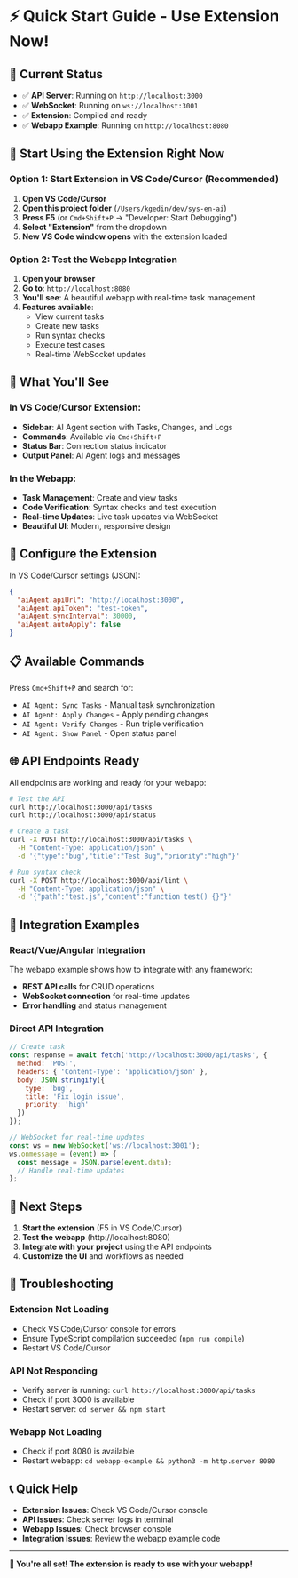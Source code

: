 # ⚡ **Quick Start Guide - Use Extension Now!**

## **🎯 Current Status**
- ✅ **API Server**: Running on `http://localhost:3000`
- ✅ **WebSocket**: Running on `ws://localhost:3001`
- ✅ **Extension**: Compiled and ready
- ✅ **Webapp Example**: Running on `http://localhost:8080`

## **🚀 Start Using the Extension Right Now**

### **Option 1: Start Extension in VS Code/Cursor (Recommended)**

1. **Open VS Code/Cursor**
2. **Open this project folder** (`/Users/kgedin/dev/sys-en-ai`)
3. **Press F5** (or `Cmd+Shift+P` → "Developer: Start Debugging")
4. **Select "Extension"** from the dropdown
5. **New VS Code window opens** with the extension loaded

### **Option 2: Test the Webapp Integration**

1. **Open your browser**
2. **Go to**: `http://localhost:8080`
3. **You'll see**: A beautiful webapp with real-time task management
4. **Features available**:
   - View current tasks
   - Create new tasks
   - Run syntax checks
   - Execute test cases
   - Real-time WebSocket updates

## **🎨 What You'll See**

### **In VS Code/Cursor Extension:**
- **Sidebar**: AI Agent section with Tasks, Changes, and Logs
- **Commands**: Available via `Cmd+Shift+P`
- **Status Bar**: Connection status indicator
- **Output Panel**: AI Agent logs and messages

### **In the Webapp:**
- **Task Management**: Create and view tasks
- **Code Verification**: Syntax checks and test execution
- **Real-time Updates**: Live task updates via WebSocket
- **Beautiful UI**: Modern, responsive design

## **🔧 Configure the Extension**

In VS Code/Cursor settings (JSON):

```json
{
  "aiAgent.apiUrl": "http://localhost:3000",
  "aiAgent.apiToken": "test-token",
  "aiAgent.syncInterval": 30000,
  "aiAgent.autoApply": false
}
```

## **📋 Available Commands**

Press `Cmd+Shift+P` and search for:
- `AI Agent: Sync Tasks` - Manual task synchronization
- `AI Agent: Apply Changes` - Apply pending changes
- `AI Agent: Verify Changes` - Run triple verification
- `AI Agent: Show Panel` - Open status panel

## **🌐 API Endpoints Ready**

All endpoints are working and ready for your webapp:

```bash
# Test the API
curl http://localhost:3000/api/tasks
curl http://localhost:3000/api/status

# Create a task
curl -X POST http://localhost:3000/api/tasks \
  -H "Content-Type: application/json" \
  -d '{"type":"bug","title":"Test Bug","priority":"high"}'

# Run syntax check
curl -X POST http://localhost:3000/api/lint \
  -H "Content-Type: application/json" \
  -d '{"path":"test.js","content":"function test() {}"}'
```

## **🔗 Integration Examples**

### **React/Vue/Angular Integration**
The webapp example shows how to integrate with any framework:
- **REST API calls** for CRUD operations
- **WebSocket connection** for real-time updates
- **Error handling** and status management

### **Direct API Integration**
```javascript
// Create task
const response = await fetch('http://localhost:3000/api/tasks', {
  method: 'POST',
  headers: { 'Content-Type': 'application/json' },
  body: JSON.stringify({
    type: 'bug',
    title: 'Fix login issue',
    priority: 'high'
  })
});

// WebSocket for real-time updates
const ws = new WebSocket('ws://localhost:3001');
ws.onmessage = (event) => {
  const message = JSON.parse(event.data);
  // Handle real-time updates
};
```

## **🎯 Next Steps**

1. **Start the extension** (F5 in VS Code/Cursor)
2. **Test the webapp** (http://localhost:8080)
3. **Integrate with your project** using the API endpoints
4. **Customize the UI** and workflows as needed

## **🚨 Troubleshooting**

### **Extension Not Loading**
- Check VS Code/Cursor console for errors
- Ensure TypeScript compilation succeeded (`npm run compile`)
- Restart VS Code/Cursor

### **API Not Responding**
- Verify server is running: `curl http://localhost:3000/api/tasks`
- Check if port 3000 is available
- Restart server: `cd server && npm start`

### **Webapp Not Loading**
- Check if port 8080 is available
- Restart webapp: `cd webapp-example && python3 -m http.server 8080`

## **📞 Quick Help**

- **Extension Issues**: Check VS Code/Cursor console
- **API Issues**: Check server logs in terminal
- **Webapp Issues**: Check browser console
- **Integration Issues**: Review the webapp example code

---

**🎉 You're all set! The extension is ready to use with your webapp!** 